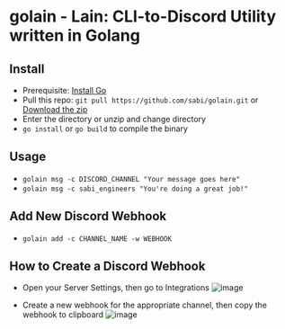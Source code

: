 # golain - Lain: CLI-to-Discord Utility written in Golang

## Install
- Prerequisite: [Install Go](https://go.dev/doc/install)
- Pull this repo: `git pull https://github.com/sabi/golain.git` or [Download the zip](https://github.com/sabi/golain/archive/refs/heads/main.zip)
- Enter the directory or unzip and change directory
- `go install` or `go build` to compile the binary

## Usage
- `golain msg -c DISCORD_CHANNEL "Your message goes here"`
- `golain msg -c sabi_engineers "You're doing a great job!"`

## Add New Discord Webhook
- `golain add -c CHANNEL_NAME -w WEBHOOK`

## How to Create a Discord Webhook
- Open your Server Settings, then go to Integrations
![image](https://user-images.githubusercontent.com/49737728/146336626-2e511660-dd73-4fe9-8b50-4a211d27d2a3.png)

- Create a new webhook for the appropriate channel, then copy the webhook to clipboard
![image](https://support.discord.com/hc/article_attachments/1500000455142/Screen_Shot_2020-12-15_at_4.45.52_PM.png)
